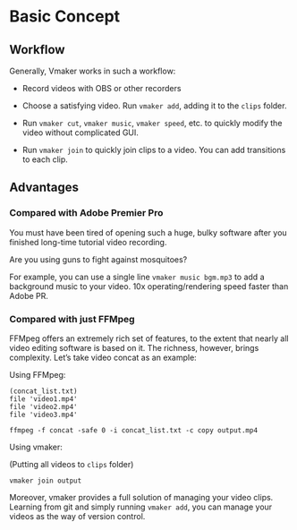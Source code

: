 # Basic Concept

## Workflow

Generally, Vmaker works in such a workflow: 

- Record videos with OBS or other recorders 

- Choose a satisfying video. Run `vmaker add`, adding it to the `clips` folder.

- Run `vmaker cut`, `vmaker music`, `vmaker speed`, etc. to quickly modify the video without complicated GUI.

- Run `vmaker join` to quickly join clips to a video. You can add transitions to each clip.


## Advantages

### Compared with Adobe Premier Pro

You must have been tired of opening such a huge, bulky software after you finished long-time tutorial video recording. 

Are you using guns to fight against mosquitoes?

For example, you can use a single line `vmaker music bgm.mp3` to add a background music to your video. 10x operating/rendering speed faster than Adobe PR.

### Compared with just FFMpeg

FFMpeg offers an extremely rich set of features, to the extent that nearly all video editing software is based on it. The richness, however, brings complexity. Let’s take video concat as an example:

Using FFMpeg:
```text
(concat_list.txt)
file 'video1.mp4'
file 'video2.mp4'
file 'video3.mp4'
```

```shell
ffmpeg -f concat -safe 0 -i concat_list.txt -c copy output.mp4
```

Using vmaker:

(Putting all videos to `clips` folder)
```shell
vmaker join output
```

Moreover, vmaker provides a full solution of managing your video clips. Learning from git and simply running `vmaker add`, you can manage your videos as the way of version control.